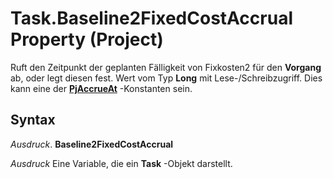 
# Task.Baseline2FixedCostAccrual Property (Project)

Ruft den Zeitpunkt der geplanten Fälligkeit von Fixkosten2 für den  **Vorgang** ab, oder legt diesen fest. Wert vom Typ **Long** mit Lese-/Schreibzugriff. Dies kann eine der **[PjAccrueAt](a86ac41f-9b7c-dd20-6d41-131b1c96af6b.md)** -Konstanten sein.


## Syntax

 _Ausdruck_. **Baseline2FixedCostAccrual**

 _Ausdruck_ Eine Variable, die ein **Task** -Objekt darstellt.

